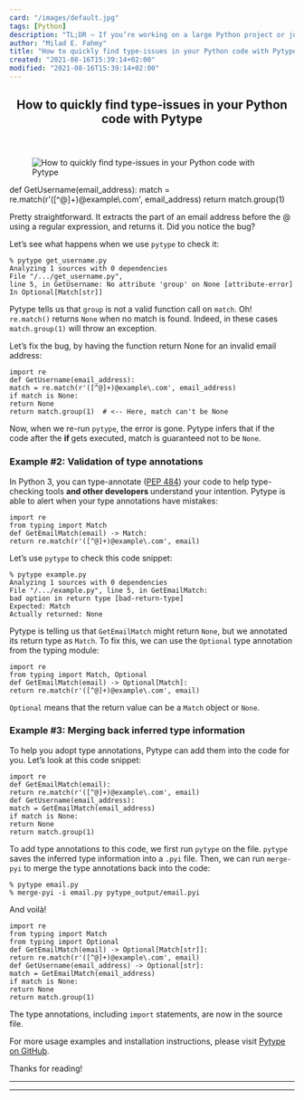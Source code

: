 ```yaml
---
card: "/images/default.jpg"
tags: [Python]
description: "TL;DR — If you’re working on a large Python project or just l"
author: "Milad E. Fahmy"
title: "How to quickly find type-issues in your Python code with Pytype"
created: "2021-08-16T15:39:14+02:00"
modified: "2021-08-16T15:39:14+02:00"
---
```

<div class="site-wrapper">
<main id="site-main" class="site-main outer">
<div class="inner">
<article class="post-full post tag-python tag-software-development tag-coding tag-tech tag-programming ">
<header class="post-full-header">
<h1 class="post-full-title">How to quickly find type-issues in your Python code with Pytype</h1>
</header>
<figure class="post-full-image">
<picture>
<source media="(max-width: 700px)" sizes="1px" srcset="data:image/gif;base64,R0lGODlhAQABAIAAAAAAAP///yH5BAEAAAAALAAAAAABAAEAAAIBRAA7 1w">
<source media="(min-width: 701px)" sizes="(max-width: 800px) 400px,
(max-width: 1170px) 700px,
1400px" srcset="/news/content/images/size/w300/2019/08/python-1.jpeg 300w,
/news/content/images/size/w600/2019/08/python-1.jpeg 600w,
/news/content/images/size/w1000/2019/08/python-1.jpeg 1000w,
/news/content/images/size/w2000/2019/08/python-1.jpeg 2000w">
<img onerror="this.style.display='none'" src="/news/content/images/size/w2000/2019/08/python-1.jpeg" alt="How to quickly find type-issues in your Python code with Pytype">
</picture>
</figure>
<section class="post-full-content">
<div class="post-content">
def GetUsername(email_address):
match = re.match(r'([^@]+)@example\.com', email_address)
return match.group(1)</code></pre><p>Pretty straightforward. It extracts the part of an email address before the @ using a regular expression, and returns it. Did you notice the bug?</p><p>Let’s see what happens when we use <code>pytype</code> to check it:</p><pre><code class="language-py">% pytype get_username.py
Analyzing 1 sources with 0 dependencies
File "/.../get_username.py",
line 5, in GetUsername: No attribute 'group' on None [attribute-error]
In Optional[Match[str]]</code></pre><p>Pytype tells us that <code>group</code> is not a valid function call on <code>match</code>. Oh! <code>re.match()</code> returns <code>None</code> when no match is found. Indeed, in these cases <code>match.group(1)</code> will throw an exception.</p><p>Let’s fix the bug, by having the function return None for an invalid email address:</p><pre><code class="language-py">import re
def GetUsername(email_address):
match = re.match(r'([^@]+)@example\.com', email_address)
if match is None:
return None
return match.group(1)  # &lt;-- Here, match can't be None</code></pre><p>Now, when we re-run <code>pytype</code>, the error is gone. Pytype infers that if the code after the <strong>if </strong>gets executed, match is guaranteed not to be <code>None</code>.</p><h3 id="example-2-validation-of-type-annotations">Example #2: Validation of type annotations</h3><p>In Python 3, you can type-annotate (<a href="https://www.python.org/dev/peps/pep-0484" rel="noopener">PEP 484</a>) your code to help type-checking tools <strong>and other developers </strong>understand your intention. Pytype is able to alert when your type annotations have mistakes:</p><pre><code class="language-py">import re
from typing import Match
def GetEmailMatch(email) -&gt; Match:
return re.match(r'([^@]+)@example\.com', email)</code></pre><p>Let’s use <code>pytype</code> to check this code snippet:</p><pre><code class="language-py">% pytype example.py
Analyzing 1 sources with 0 dependencies
File "/.../example.py", line 5, in GetEmailMatch:
bad option in return type [bad-return-type]
Expected: Match
Actually returned: None</code></pre><p>Pytype is telling us that <code>GetEmailMatch</code> might return <code>None</code>, but we annotated its return type as <code>Match</code>. To fix this, we can use the <code>Optional</code> type annotation from the typing module:</p><pre><code class="language-py">import re
from typing import Match, Optional
def GetEmailMatch(email) -&gt; Optional[Match]:
return re.match(r'([^@]+)@example\.com', email)</code></pre><p><code>Optional</code> means that the return value can be a <code>Match</code> object or <code>None</code>.</p><h3 id="example-3-merging-back-inferred-type-information">Example #3: Merging back inferred type information</h3><p>To help you adopt type annotations, Pytype can add them into the code for you. Let’s look at this code snippet:</p><pre><code class="language-py">import re
def GetEmailMatch(email):
return re.match(r'([^@]+)@example\.com', email)
def GetUsername(email_address):
match = GetEmailMatch(email_address)
if match is None:
return None
return match.group(1)</code></pre><p>To add type annotations to this code, we first run <code>pytype</code> on the file. <code>pytype</code> saves the inferred type information into a <code>.pyi</code> file. Then, we can run <code>merge-pyi</code> to merge the type annotations back into the code:</p><pre><code>% pytype email.py
% merge-pyi -i email.py pytype_output/email.pyi</code></pre><p>And voilà!</p><pre><code class="language-py">import re
from typing import Match
from typing import Optional
def GetEmailMatch(email) -&gt; Optional[Match[str]]:
return re.match(r'([^@]+)@example\.com', email)
def GetUsername(email_address) -&gt; Optional[str]:
match = GetEmailMatch(email_address)
if match is None:
return None
return match.group(1)</code></pre><p>The type annotations, including <code>import</code> statements, are now in the source file.</p><p>For more usage examples and installation instructions, please visit <a href="https://github.com/google/pytype" rel="noopener">Pytype on GitHub</a>.</p><p>Thanks for reading!</p>
</div>
<hr>
<hr>
</section>
</article>
</div>
</main>
</div>
<!-- Google Tag Manager (noscript) -->
<!-- End Google Tag Manager (noscript) -->

